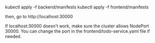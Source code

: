 kubectl apply -f backend/manifests
kubectl apply -f frontend/manifests

then, go to http://localhost:30000

If localhost:30000 doesn't work, make sure the cluster allows NodePort 30000.
You can change the port in the frontend/todo-service.yaml file if needed.
